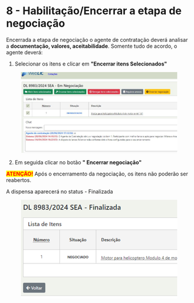 # 8 - Habilitação/Encerrar a etapa de negociação

Encerrada a etapa de negociação o agente de contratação deverá analisar a **documentação, valores, aceitabilidade**. Somente tudo de acordo, o agente deverá:

1. Selecionar os itens e clicar em **"Encerrar itens Selecionados"**

<figure><img src="../../.gitbook/assets/Capturar (13).JPG" alt=""><figcaption></figcaption></figure>

2. Em seguida clicar no botão **" Encerrar negociação"**

<mark style="color:red;">**ATENÇÃO!**</mark> Após o encerramento da negociação, os itens não poderão ser reabertos.



A dispensa aparecerá no status - Finalizada

<figure><img src="../../.gitbook/assets/image (72).png" alt=""><figcaption></figcaption></figure>















### &#x20;


